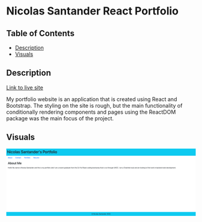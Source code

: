 # Nicolas Santander React Portfolio

## Table of Contents
* [Description](#description)
* [Visuals](#visuals)

## Description

[Link to live site](https://nsantander1095.github.io/nsantander-portfolio/)

My portfolio website is an application that is created using React and Bootstrap. The styling on the site is rough, but the main functionality of conditionally rendering components and pages using the ReactDOM package was the main focus of the project. 

## Visuals

![Site screenshot](assets/nsantander1095.github.io_react-portfolio-project_.png)